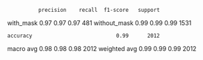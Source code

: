               precision    recall  f1-score   support

   with_mask       0.97      0.97      0.97       481
without_mask       0.99      0.99      0.99      1531

    accuracy                           0.99      2012
   macro avg       0.98      0.98      0.98      2012
weighted avg       0.99      0.99      0.99      2012
